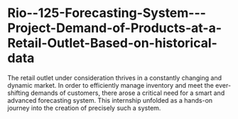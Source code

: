 # Rio--125-Forecasting-System---Project-Demand-of-Products-at-a-Retail-Outlet-Based-on-historical-data
The retail outlet under consideration thrives in a constantly changing and dynamic market. In order to efficiently manage inventory and meet the ever-shifting demands of customers, there arose a critical need for a smart and advanced forecasting system. This internship unfolded as a hands-on journey into the creation of precisely such a system.
